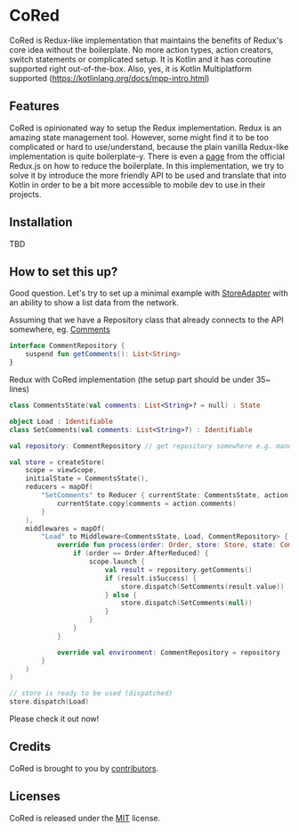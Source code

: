 # CoRed

CoRed is Redux-like implementation that maintains the benefits of Redux's core idea without the
boilerplate. No more action types, action creators, switch statements or complicated setup. It is Kotlin and it has
coroutine supported right out-of-the-box. Also, yes, it is Kotlin
Multiplatform supported (https://kotlinlang.org/docs/mpp-intro.html)

## Features

CoRed is opinionated way to setup the Redux implementation. Redux is an amazing state management
tool. However, some might find it to be too complicated or hard to use/understand, because the plain vanilla Redux-like implementation is quite
boilerplate-y. There is even a [page](https://redux.js.org/recipes/reducing-boilerplate/) from the
official Redux.js on how to reduce the boilerplate. In this implementation, we try to solve it by introduce the more friendly API to be used and translate that into Kotlin in order to be a bit more accessible to mobile dev to use in their projects.

## Installation

TBD

## How to set this up?

Good question. Let's try to set up a minimal example with [StoreAdapter](./cored/src/commonMain/kotlin/com/github/kittinunf/cored/StoreAdapter.kt) with an ability to show a list data from the network.

Assuming that we have a Repository class that already connects to the API somewhere, eg. [Comments](http://jsonplaceholder.typicode.com/comments)

```kotlin
interface CommentRepository {
    suspend fun getComments(): List<String>
}
```

Redux with CoRed implementation (the setup part should be under 35~ lines)

```kotlin
class CommentsState(val comments: List<String>? = null) : State

object Load : Identifiable
class SetComments(val comments: List<String>?) : Identifiable

val repository: CommentRepository // get repository somewhere e.g. manually create, DI, or 3rd party library

val store = createStore(
    scope = viewScope,
    initialState = CommentsState(),
    reducers = mapOf(
        "SetComments" to Reducer { currentState: CommentsState, action: SetComment ->
            currentState.copy(comments = action.comments)
        }
    ),
    middlewares = mapOf(
        "Load" to Middleware<CommentsState, Load, CommentRepository> {
            override fun process(order: Order, store: Store, state: CommentsState, action: Load) {
                if (order == Order.AfterReduced) {
                    scope.launch {
                        val result = repository.getComments()
                        if (result.isSuccess) {
                            store.dispatch(SetComments(result.value))
                        } else {
                            store.dispatch(SetComments(null))
                        }
                    }
                }
            }

            override val environment: CommentRepository = repository
        }
    )
)

// store is ready to be used (dispatched)
store.dispatch(Load)
```

Please check it out now!

## Credits

CoRed is brought to you by [contributors](https://github.com/kittinunf/CoRed/graphs/contributors).

## Licenses

CoRed is released under the [MIT](https://opensource.org/licenses/MIT) license.
